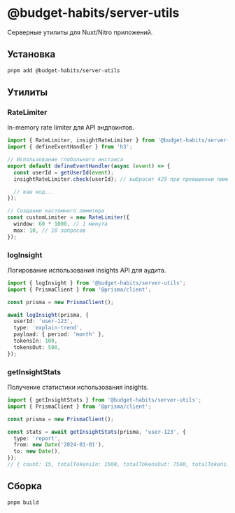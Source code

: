 # @budget-habits/server-utils

Серверные утилиты для Nuxt/Nitro приложений.

## Установка

```bash
pnpm add @budget-habits/server-utils
```

## Утилиты

### RateLimiter

In-memory rate limiter для API эндпоинтов.

```typescript
import { RateLimiter, insightRateLimiter } from '@budget-habits/server-utils';
import { defineEventHandler } from 'h3';

// Использование глобального инстанса
export default defineEventHandler(async (event) => {
  const userId = getUserId(event);
  insightRateLimiter.check(userId); // выбросит 429 при превышении лимита

  // ваш код...
});

// Создание кастомного лимитера
const customLimiter = new RateLimiter({
  window: 60 * 1000, // 1 минута
  max: 10, // 10 запросов
});
```

### logInsight

Логирование использования insights API для аудита.

```typescript
import { logInsight } from '@budget-habits/server-utils';
import { PrismaClient } from '@prisma/client';

const prisma = new PrismaClient();

await logInsight(prisma, {
  userId: 'user-123',
  type: 'explain-trend',
  payload: { period: 'month' },
  tokensIn: 100,
  tokensOut: 500,
});
```

### getInsightStats

Получение статистики использования insights.

```typescript
import { getInsightStats } from '@budget-habits/server-utils';
import { PrismaClient } from '@prisma/client';

const prisma = new PrismaClient();

const stats = await getInsightStats(prisma, 'user-123', {
  type: 'report',
  from: new Date('2024-01-01'),
  to: new Date(),
});
// { count: 15, totalTokensIn: 1500, totalTokensOut: 7500, totalTokens: 9000 }
```

## Сборка

```bash
pnpm build
```
